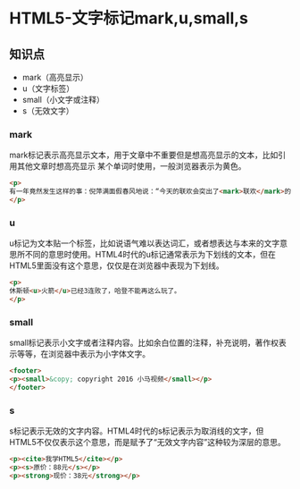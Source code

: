 HTML5-文字标记mark,u,small,s
===========================

## 知识点

* mark（高亮显示）
* u（文字标签）
* small（小文字或注释）
* s（无效文字）

### mark

mark标记表示高亮显示文本，用于文章中不重要但是想高亮显示的文本，比如引用其他文章时想高亮显示
某个单词时使用，一般浏览器表示为黄色。

~~~html
<p>
有一年竟然发生这样的事：倪萍满面假春风地说：“今天的联欢会突出了<mark>联欢</mark>的主题。” 这句话对得让人发指！思路与ETS高度一致！她去考GRE如果不得2400,那基本是词汇不过关！
</p>
~~~

### u

u标记为文本贴一个标签，比如说语气难以表达词汇，或者想表达与本来的文字意思所不同的意思时使用。HTML4时代的u标记通常表示为下划线的文本，但在HTML5里面没有这个意思，仅仅是在浏览器中表现为下划线。

~~~html
<p>
休斯顿<u>火箭</u>已经3连败了，哈登不能再这么玩了。
</p>
~~~

### small

small标记表示小文字或者注释内容。比如余白位置的注释，补充说明，著作权表示等等，在浏览器中表示为小字体文字。

~~~html
<footer>
<p><small>&copy; copyright 2016 小马视频</small></p>
</footer>
~~~

### s

s标记表示无效的文字内容。HTML4时代的s标记表示为取消线的文字，但HTML5不仅仅表示这个意思，而是赋予了“无效文字内容”这种较为深层的意思。

~~~html
<p><cite>我学HTML5</cite></p>
<p><s>原价：88元</s></p>
<p><strong>现价：38元</strong></p>
~~~
